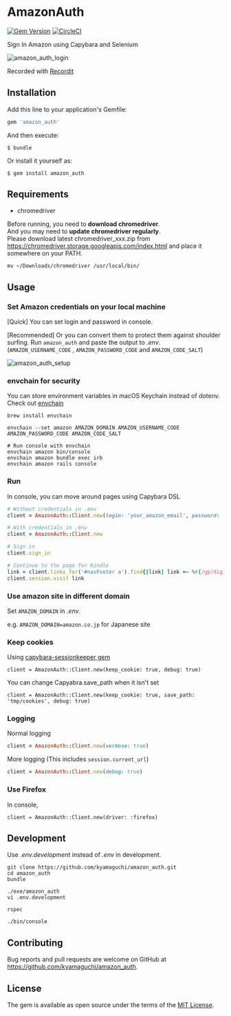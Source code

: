 # AmazonAuth

[![Gem Version](https://badge.fury.io/rb/amazon_auth.svg)](https://badge.fury.io/rb/amazon_auth)
[![CircleCI](https://circleci.com/gh/kyamaguchi/amazon_auth.svg?style=svg)](https://circleci.com/gh/kyamaguchi/amazon_auth)

Sign In Amazon using Capybara and Selenium

![amazon_auth_login](https://cloud.githubusercontent.com/assets/275284/25064724/7f5faae4-223b-11e7-9fc6-4a82d1d727ab.gif)

Recorded with [Recordit](http://recordit.co/)

## Installation

Add this line to your application's Gemfile:

```ruby
gem 'amazon_auth'
```

And then execute:

    $ bundle

Or install it yourself as:

    $ gem install amazon_auth

## Requirements

- chromedriver

Before running, you need to **download chromedriver**.  
And you may need to **update chromedriver regularly**.  
Please download latest chromedriver_xxx.zip from https://chromedriver.storage.googleapis.com/index.html and place it somewhere on your PATH.

```
mv ~/Downloads/chromedriver /usr/local/bin/
```

## Usage

### Set Amazon credentials on your local machine

[Quick] You can set login and password in console.

[Recommended] Or you can convert them to protect them against shoulder surfing.
Run `amazon_auth` and paste the output to _.env_.
(`AMAZON_USERNAME_CODE` , `AMAZON_PASSWORD_CODE` and `AMAZON_CODE_SALT`)

![amazon_auth_setup](https://cloud.githubusercontent.com/assets/275284/25064607/9b9b80be-2238-11e7-95fc-c1547a83f178.gif)

### envchain for security

You can store environment variables in macOS Keychain instead of dotenv.
Check out [envchain](https://github.com/sorah/envchain)

```
brew install envchain

envchain --set amazon AMAZON_DOMAIN AMAZON_USERNAME_CODE AMAZON_PASSWORD_CODE AMAZON_CODE_SALT

# Run console with envchain
envchain amazon bin/console
envchain amazon bundle exec irb
envchain amazon rails console
```

### Run

In console, you can move around pages using Capybara DSL

```ruby
# Without credentials in .env
client = AmazonAuth::Client.new(login: 'your_amazon_email', password: 'your_amazon_password')

# With credentials in .env
client = AmazonAuth::Client.new

# Sign in
client.sign_in

# Continue to the page for Kindle
link = client.links_for('#navFooter a').find{|link| link =~ %r{/gp/digital/fiona/manage/} }
client.session.visit link
```

### Use amazon site in different domain

Set `AMAZON_DOMAIN` in _.env_.

e.g. `AMAZON_DOMAIN=amazon.co.jp` for Japanese site

### Keep cookies

Using [capybara-sessionkeeper gem](https://github.com/kyamaguchi/capybara-sessionkeeper)

```
client = AmazonAuth::Client.new(keep_cookie: true, debug: true)
```

You can change Capyabra.save_path when it isn't set

```
client = AmazonAuth::Client.new(keep_cookie: true, save_path: 'tmp/cookies', debug: true)
```

### Logging

Normal logging

```ruby
client = AmazonAuth::Client.new(verbose: true)
```

More logging (This includes `session.current_url`)

```ruby
client = AmazonAuth::Client.new(debug: true)
```

### Use Firefox

In console,

```
client = AmazonAuth::Client.new(driver: :firefox)
```

## Development

Use _.env.development_ instead of _.env_ in development.

```
git clone https://github.com/kyamaguchi/amazon_auth.git
cd amazon_auth
bundle

./exe/amazon_auth
vi .env.development

rspec

./bin/console
```

## Contributing

Bug reports and pull requests are welcome on GitHub at https://github.com/kyamaguchi/amazon_auth.

## License

The gem is available as open source under the terms of the [MIT License](http://opensource.org/licenses/MIT).

